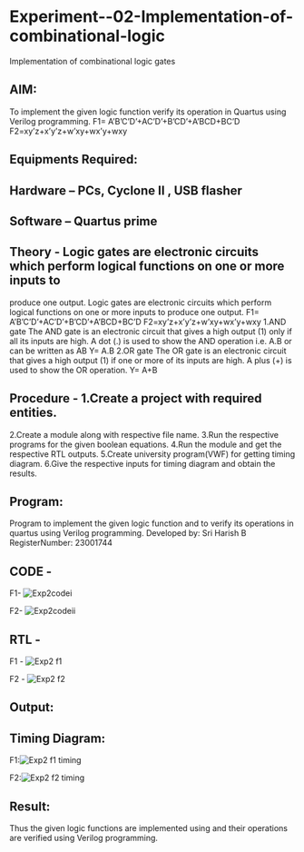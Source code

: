 # Experiment--02-Implementation-of-combinational-logic
Implementation of combinational logic gates
 
## AIM:
To implement the given logic function verify its operation in Quartus using Verilog programming.
 F1= A’B’C’D’+AC’D’+B’CD’+A’BCD+BC’D
F2=xy’z+x’y’z+w’xy+wx’y+wxy
 
 
 
## Equipments Required:
## Hardware – PCs, Cyclone II , USB flasher
## Software – Quartus prime


## Theory - Logic gates are electronic circuits which perform logical functions on one or more inputs to
 produce one output.
 Logic gates are electronic circuits which perform logical functions on one or more inputs to
 produce one output. F1= A’B’C’D’+AC’D’+B’CD’+A’BCD+BC’D F2=xy’z+x’y’z+w’xy+wx’y+wxy
 1.AND gate The AND gate is an electronic circuit that gives a high output (1) only if all its inputs are
 high. A dot (.) is used to show the AND operation i.e. A.B or can be written as AB Y= A.B
 2.OR gate The OR gate is an electronic circuit that gives a high output (1) if one or more of its
 inputs are high. A plus (+) is used to show the OR operation. Y= A+B
 

## Procedure -  1.Create a project with required entities.
 2.Create a module along with respective file name.
 3.Run the respective programs for the given boolean equations.
 4.Run the module and get the respective RTL outputs.
 5.Create university program(VWF) for getting timing diagram.
 6.Give the respective inputs for timing diagram and obtain the results.

## Program:
Program to implement the given logic function and to verify its operations in quartus using Verilog programming.
Developed by: Sri Harish B
RegisterNumber:  23001744
## CODE - 
F1- ![Exp2codei](https://github.com/SriHarishb/Experiment--02-Implementation-of-combinational-logic-/assets/150308442/03117c0e-9319-4168-9610-afc319983083)

F2- ![Exp2codeii](https://github.com/SriHarishb/Experiment--02-Implementation-of-combinational-logic-/assets/150308442/b04b4d81-0434-43e7-afbd-b08f49a7d803)


## RTL -
F1 - ![Exp2 f1](https://github.com/SriHarishb/Experiment--02-Implementation-of-combinational-logic-/assets/150308442/e8a96913-c1b5-44ef-9262-ff06345d2f6f)

F2 - ![Exp2 f2](https://github.com/SriHarishb/Experiment--02-Implementation-of-combinational-logic-/assets/150308442/2bfadd1d-b886-472d-a0af-1d2f2c9aadf6)


## Output:
## Timing Diagram:
F1:![Exp2 f1 timing](https://github.com/SriHarishb/Experiment--02-Implementation-of-combinational-logic-/assets/150308442/a8c7b1dc-1025-4662-93c0-af7ebc899942)

F2:![Exp2 f2 timing](https://github.com/SriHarishb/Experiment--02-Implementation-of-combinational-logic-/assets/150308442/79a99df4-e5b8-4cb2-b221-ed7065c099bd)

## Result:

Thus the given logic functions are implemented using and their operations are verified using
 Verilog programming.
